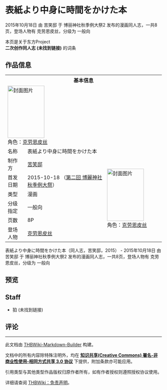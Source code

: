 # 表紙より中身に時間をかけた本

<!-- source html: G:\repos\THBWiki-Markdown-Builder\THBWikiMarkdown\Temp\main\5\52\ns0%3A%E8%A1%A8%E7%B4%99%E3%82%88%E3%82%8A%E4%B8%AD%E8%BA%AB%E3%81%AB%E6%99%82%E9%96%93%E3%82%92%E3%81%8B%E3%81%91%E3%81%9F%E6%9C%AC.html -->

2015年10月18日 由 苦笑邸 于 博丽神社秋季例大祭2 发布的漫画同人志，一共8页，登场人物有 克劳恩皮丝，分级为 一般向

本页是关于东方Project  
 **二次创作同人志 (未找到链接)** 的词条

## 作品信息

<table><tbody><tr><th colspan="3">基本信息</th></tr><tr><td class="cover-artwork-mobile" colspan="2"><a href="./文件-表紙より中身に時間をかけた本封面.jpg.md" class="image" title="封面图片"><img alt="封面图片" src="https://upload.thwiki.cc/thumb/0/07/%E8%A1%A8%E7%B4%99%E3%82%88%E3%82%8A%E4%B8%AD%E8%BA%AB%E3%81%AB%E6%99%82%E9%96%93%E3%82%92%E3%81%8B%E3%81%91%E3%81%9F%E6%9C%AC%E5%B0%81%E9%9D%A2.jpg/118px-%E8%A1%A8%E7%B4%99%E3%82%88%E3%82%8A%E4%B8%AD%E8%BA%AB%E3%81%AB%E6%99%82%E9%96%93%E3%82%92%E3%81%8B%E3%81%91%E3%81%9F%E6%9C%AC%E5%B0%81%E9%9D%A2.jpg" decoding="async" loading="lazy" width="118" height="168" srcset="https://upload.thwiki.cc/thumb/0/07/%E8%A1%A8%E7%B4%99%E3%82%88%E3%82%8A%E4%B8%AD%E8%BA%AB%E3%81%AB%E6%99%82%E9%96%93%E3%82%92%E3%81%8B%E3%81%91%E3%81%9F%E6%9C%AC%E5%B0%81%E9%9D%A2.jpg/178px-%E8%A1%A8%E7%B4%99%E3%82%88%E3%82%8A%E4%B8%AD%E8%BA%AB%E3%81%AB%E6%99%82%E9%96%93%E3%82%92%E3%81%8B%E3%81%91%E3%81%9F%E6%9C%AC%E5%B0%81%E9%9D%A2.jpg 1.5x, https://upload.thwiki.cc/thumb/0/07/%E8%A1%A8%E7%B4%99%E3%82%88%E3%82%8A%E4%B8%AD%E8%BA%AB%E3%81%AB%E6%99%82%E9%96%93%E3%82%92%E3%81%8B%E3%81%91%E3%81%9F%E6%9C%AC%E5%B0%81%E9%9D%A2.jpg/237px-%E8%A1%A8%E7%B4%99%E3%82%88%E3%82%8A%E4%B8%AD%E8%BA%AB%E3%81%AB%E6%99%82%E9%96%93%E3%82%92%E3%81%8B%E3%81%91%E3%81%9F%E6%9C%AC%E5%B0%81%E9%9D%A2.jpg 2x" data-file-width="361" data-file-height="512"></a><div class="cover-char">角色：<a href="./克劳恩皮丝.md" title="克劳恩皮丝">克劳恩皮丝</a></div></td>
</tr><tr><td class="label">名称</td><td colspan="2"> 表紙より中身に時間をかけた本 </td></tr><tr><td class="label">制作方</td><td><a href="./苦笑邸.md" title="苦笑邸">苦笑邸</a></td><td class="cover-artwork" rowspan="6" style="min-width:168px;"><a href="./文件-表紙より中身に時間をかけた本封面.jpg.md" class="image" title="封面图片"><img alt="封面图片" src="https://upload.thwiki.cc/thumb/0/07/%E8%A1%A8%E7%B4%99%E3%82%88%E3%82%8A%E4%B8%AD%E8%BA%AB%E3%81%AB%E6%99%82%E9%96%93%E3%82%92%E3%81%8B%E3%81%91%E3%81%9F%E6%9C%AC%E5%B0%81%E9%9D%A2.jpg/118px-%E8%A1%A8%E7%B4%99%E3%82%88%E3%82%8A%E4%B8%AD%E8%BA%AB%E3%81%AB%E6%99%82%E9%96%93%E3%82%92%E3%81%8B%E3%81%91%E3%81%9F%E6%9C%AC%E5%B0%81%E9%9D%A2.jpg" decoding="async" loading="lazy" width="118" height="168" srcset="https://upload.thwiki.cc/thumb/0/07/%E8%A1%A8%E7%B4%99%E3%82%88%E3%82%8A%E4%B8%AD%E8%BA%AB%E3%81%AB%E6%99%82%E9%96%93%E3%82%92%E3%81%8B%E3%81%91%E3%81%9F%E6%9C%AC%E5%B0%81%E9%9D%A2.jpg/178px-%E8%A1%A8%E7%B4%99%E3%82%88%E3%82%8A%E4%B8%AD%E8%BA%AB%E3%81%AB%E6%99%82%E9%96%93%E3%82%92%E3%81%8B%E3%81%91%E3%81%9F%E6%9C%AC%E5%B0%81%E9%9D%A2.jpg 1.5x, https://upload.thwiki.cc/thumb/0/07/%E8%A1%A8%E7%B4%99%E3%82%88%E3%82%8A%E4%B8%AD%E8%BA%AB%E3%81%AB%E6%99%82%E9%96%93%E3%82%92%E3%81%8B%E3%81%91%E3%81%9F%E6%9C%AC%E5%B0%81%E9%9D%A2.jpg/237px-%E8%A1%A8%E7%B4%99%E3%82%88%E3%82%8A%E4%B8%AD%E8%BA%AB%E3%81%AB%E6%99%82%E9%96%93%E3%82%92%E3%81%8B%E3%81%91%E3%81%9F%E6%9C%AC%E5%B0%81%E9%9D%A2.jpg 2x" data-file-width="361" data-file-height="512"></a><div class="cover-char">角色：<a href="./克劳恩皮丝.md" title="克劳恩皮丝">克劳恩皮丝</a></div></td>
</tr><tr><td class="label">首发日期</td><td>2015-10-18&#160;（<a href="/展会作品列表?e=%E5%8D%9A%E4%B8%BD%E7%A5%9E%E7%A4%BE%E7%A7%8B%E5%AD%A3%E4%BE%8B%E5%A4%A7%E7%A5%AD%232">第二回 博麗神社秋季例大祭</a>）</td></tr><tr><td class="label">类型</td><td>漫画</td></tr><tr><td class="label">分级指定</td><td>一般向</td></tr><tr><td class="label">页数</td><td>8P</td></tr><tr><td class="label">登场人物</td><td><a href="./克劳恩皮丝.md" title="克劳恩皮丝">克劳恩皮丝</a></td></tr></tbody></table>

表紙より中身に時間をかけた本（同人志，苦笑邸，2015） - 2015年10月18日 由 苦笑邸 于 博丽神社秋季例大祭2 发布的漫画同人志，一共8页，登场人物有 克劳恩皮丝，分级为 一般向

## 预览

## Staff
- 狛 (未找到链接)


## 评论




---

此文档由 [THBWiki-Markdown-Builder](https://github.com/Delsin-Yu/THBWiki-Markdown-Builder) 构建。

文档中的所有内容除特殊注明外，均在 [**知识共享(Creative Commons) 署名-非商业性使用-相同方式共享 3.0 协议**](https://creativecommons.org/licenses/by-sa/3.0/deed.zh-hans) 下提供，附加条款亦可能应用。

引用类型与其他类型作品版权归原作者所有，如有作者授权则遵照授权协议使用。

详细请查阅 [THBWiki：免责声明](https://thbwiki.cc/THBWiki:%E5%85%8D%E8%B4%A3%E5%A3%B0%E6%98%8E)。

